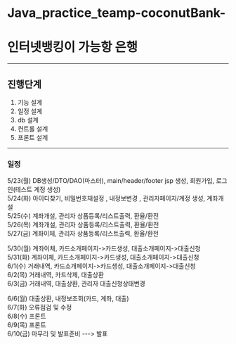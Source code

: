 # Java_practice_teamp-coconutBank-
# 인터넷뱅킹이 가능항 은행
----------
  
## 진행단계  
1. 기능 설계  
2. 일정 설계  
3. db 설계  
4. 컨트롤 설계  
5. 프론트 설계  
  
----------
### 일정

5/23(월) DB생성/DTO/DAO(마스터), main/header/footer jsp 생성, 회원가입, 로그인(테스트 계정 생성)  
5/24(화) 아이디찾기, 비밀번호재설정 , 내정보변경 , 관리자페이지/계정 생성, 계좌개설  
5/25(수) 계좌개설, 관리자 상품등록/리스트출력, 환율/환전   
5/26(목) 계좌개설, 관리자 상품등록/리스트출력, 환율/환전   
5/27(금) 계좌이체, 관리자 상품등록/리스트출력, 환율/환전   
  
  
5/30(월) 계좌이체, 카드소개페이지->카드생성, 대출소개페이지->대출신청  
5/31(화) 계좌이체, 카드소개페이지->카드생성, 대출소개페이지->대출신청  
6/1(수)  거래내역, 카드소개페이지->카드생성, 대출소개페이지->대출신청  
6/2(목)  거래내역, 카드삭제, 대출상환  
6/3(금)  거래내역, 대출상환,  관리자 대출신청상태변경  

6/6(월)  대출상환, 내정보조회(카드, 계좌, 대출)   
6/7(화) 오류점검 및 수정  
6/8(수) 프론트  
6/9(목) 프론트  
6/10(금) 마무리 및 발표준비 ---> 발표  
